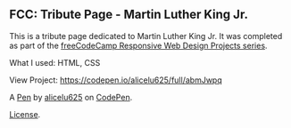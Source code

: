FCC: Tribute Page - Martin Luther King Jr.
------------------------------------------

This is a tribute page dedicated to Martin Luther King Jr. It was completed as part of the [freeCodeCamp Responsive Web Design Projects series](https://www.freecodecamp.org/learn/responsive-web-design/responsive-web-design-projects/).

What I used: HTML, CSS

View Project: https://codepen.io/alicelu625/full/abmJwpq

A [Pen](https://codepen.io/alicelu625/pen/abmJwpq) by [alicelu625](https://codepen.io/alicelu625) on [CodePen](https://codepen.io).

[License](https://codepen.io/alicelu625/pen/abmJwpq/license).